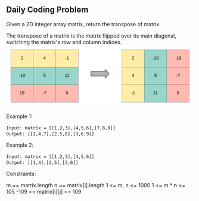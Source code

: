 ## Daily Coding Problem

Given a 2D integer array matrix, return the transpose of matrix.

The transpose of a matrix is the matrix flipped over its main diagonal, switching the matrix's row and column indices.
![img.png](img.png)

Example 1:
```
Input: matrix = [[1,2,3],[4,5,6],[7,8,9]]
Output: [[1,4,7],[2,5,8],[3,6,9]]
```
Example 2:
```
Input: matrix = [[1,2,3],[4,5,6]]
Output: [[1,4],[2,5],[3,6]]
```

Constraints:

m == matrix.length
n == matrix[i].length
1 <= m, n <= 1000
1 <= m * n <= 105
-109 <= matrix[i][j] <= 109